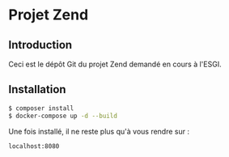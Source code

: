 # Projet Zend

## Introduction

Ceci est le dépôt Git du projet Zend demandé en cours à l'ESGI.

## Installation


```bash
$ composer install
$ docker-compose up -d --build
```

Une fois installé, il ne reste plus qu'à vous rendre sur :

```bash
localhost:8080
```


